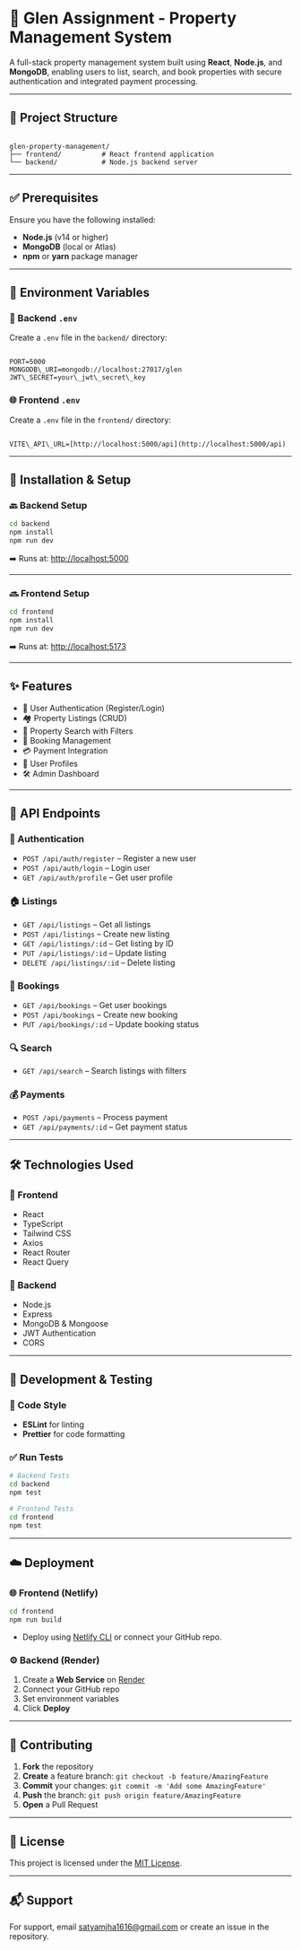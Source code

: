 # 🏡 Glen Assignment - Property Management System

A full-stack property management system built using **React**, **Node.js**, and **MongoDB**, enabling users to list, search, and book properties with secure authentication and integrated payment processing.

---

## 📁 Project Structure

```

glen-property-management/
├── frontend/          # React frontend application
└── backend/           # Node.js backend server

```

---

## ✅ Prerequisites

Ensure you have the following installed:

- **Node.js** (v14 or higher)
- **MongoDB** (local or Atlas)
- **npm** or **yarn** package manager

---

## 🔐 Environment Variables

### 🔧 Backend `.env`

Create a `.env` file in the `backend/` directory:

```

PORT=5000
MONGODB\_URI=mongodb://localhost:27017/glen
JWT\_SECRET=your\_jwt\_secret\_key

```

### 🌐 Frontend `.env`

Create a `.env` file in the `frontend/` directory:

```

VITE\_API\_URL=[http://localhost:5000/api](http://localhost:5000/api)

````

---

## 🚀 Installation & Setup

### 🔙 Backend Setup

```bash
cd backend
npm install
npm run dev
````

➡️ Runs at: [http://localhost:5000](http://localhost:5000)

---

### 🔜 Frontend Setup

```bash
cd frontend
npm install
npm run dev
```

➡️ Runs at: [http://localhost:5173](http://localhost:5173)

---

## ✨ Features

* 🔐 User Authentication (Register/Login)
* 🏘️ Property Listings (CRUD)
* 🔎 Property Search with Filters
* 📅 Booking Management
* 💳 Payment Integration
* 👤 User Profiles
* 🛠️ Admin Dashboard

---

## 📡 API Endpoints

### 🔐 Authentication

* `POST /api/auth/register` – Register a new user
* `POST /api/auth/login` – Login user
* `GET /api/auth/profile` – Get user profile

### 🏠 Listings

* `GET /api/listings` – Get all listings
* `POST /api/listings` – Create new listing
* `GET /api/listings/:id` – Get listing by ID
* `PUT /api/listings/:id` – Update listing
* `DELETE /api/listings/:id` – Delete listing

### 📆 Bookings

* `GET /api/bookings` – Get user bookings
* `POST /api/bookings` – Create new booking
* `PUT /api/bookings/:id` – Update booking status

### 🔍 Search

* `GET /api/search` – Search listings with filters

### 💰 Payments

* `POST /api/payments` – Process payment
* `GET /api/payments/:id` – Get payment status

---

## 🛠️ Technologies Used

### 🎨 Frontend

* React
* TypeScript
* Tailwind CSS
* Axios
* React Router
* React Query

### 🔧 Backend

* Node.js
* Express
* MongoDB & Mongoose
* JWT Authentication
* CORS

---

## 🧪 Development & Testing

### 🔎 Code Style

* **ESLint** for linting
* **Prettier** for code formatting

### ✅ Run Tests

```bash
# Backend Tests
cd backend
npm test

# Frontend Tests
cd frontend
npm test
```

---

## ☁️ Deployment

### 🌐 Frontend (Netlify)

```bash
cd frontend
npm run build
```

* Deploy using [Netlify CLI](https://docs.netlify.com/cli/get-started/) or connect your GitHub repo.

### ⚙️ Backend (Render)

1. Create a **Web Service** on [Render](https://render.com)
2. Connect your GitHub repo
3. Set environment variables
4. Click **Deploy**

---

## 🤝 Contributing

1. **Fork** the repository
2. **Create** a feature branch:
   `git checkout -b feature/AmazingFeature`
3. **Commit** your changes:
   `git commit -m 'Add some AmazingFeature'`
4. **Push** the branch:
   `git push origin feature/AmazingFeature`
5. **Open** a Pull Request

---

## 📄 License

This project is licensed under the [MIT License](./LICENSE).

---

## 📬 Support

For support, email [satyamjha1616@gmail.com](mailto:satyamjha1616@gmail.com) or create an issue in the repository.

```
